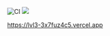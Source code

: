 ![CI](https://github.com/roksana-z/frontend-project-lvl2/workflows/CI/badge.svg)
<a href="https://codeclimate.com/github/roksana-z/frontend-project-lvl3/maintainability"><img src="https://api.codeclimate.com/v1/badges/016f731758e31401d413/maintainability" /></a>

https://lvl3-3x7fuz4c5.vercel.app


